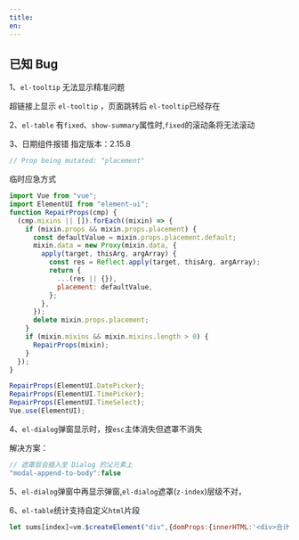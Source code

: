 ```yaml
---
title:
en:
---
```


## 已知 Bug

1、`el-tooltip` 无法显示精准问题

超链接上显示 `el-tooltip` ，页面跳转后 `el-tooltip`已经存在

2、`el-table` 有`fixed`、`show-summary`属性时,`fixed`的滚动条将无法滚动

3、日期组件报错 <el-tag size="mini">指定版本：2.15.8</el-tag>

```js
// Prop being mutated: "placement"
```

临时应急方式

```js
import Vue from "vue";
import ElementUI from "element-ui";
function RepairProps(cmp) {
  (cmp.mixins || []).forEach((mixin) => {
    if (mixin.props && mixin.props.placement) {
      const defaultValue = mixin.props.placement.default;
      mixin.data = new Proxy(mixin.data, {
        apply(target, thisArg, argArray) {
          const res = Reflect.apply(target, thisArg, argArray);
          return {
            ...(res || {}),
            placement: defaultValue,
          };
        },
      });
      delete mixin.props.placement;
    }
    if (mixin.mixins && mixin.mixins.length > 0) {
      RepairProps(mixin);
    }
  });
}

RepairProps(ElementUI.DatePicker);
RepairProps(ElementUI.TimePicker);
RepairProps(ElementUI.TimeSelect);
Vue.use(ElementUI);
```
4、`el-dialog`弹窗显示时，按`esc`主体消失但遮罩不消失

解决方案：
```js
// 遮罩层会插入至 Dialog 的父元素上
"modal-append-to-body":false
```
5、`el-dialog`弹窗中再显示弹窗,`el-dialog`遮罩(`z-index`)层级不对，

6、`el-table`统计支持自定义`html`片段

```js
let sums[index]=vm.$createElement("div",{domProps:{innerHTML:'<div>合计</div>'}})
```
